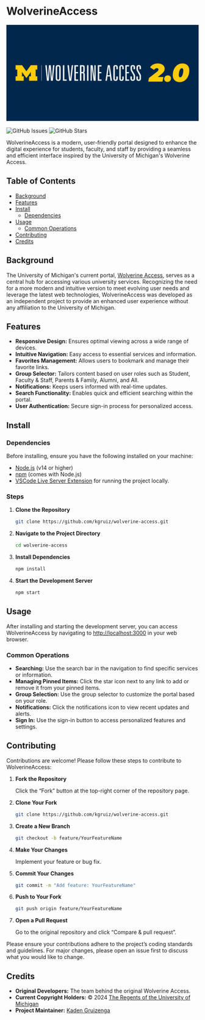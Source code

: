 # WolverineAccess

![Wolverine Access Banner](../Assets/Media/WolverineAccessBanner.png)


![GitHub Issues](https://img.shields.io/github/issues/kgruiz/WolverineAccess.svg)
![GitHub Stars](https://img.shields.io/github/stars/kgruiz/WolverineAccess.svg)

WolverineAccess is a modern, user-friendly portal designed to enhance the digital experience for students, faculty, and staff by providing a seamless and efficient interface inspired by the University of Michigan's Wolverine Access.

## Table of Contents

- [Background](#background)
- [Features](#features)
- [Install](#install)
  - [Dependencies](#dependencies)
- [Usage](#usage)
  - [Common Operations](#common-operations)
- [Contributing](#contributing)
- [Credits](#credits)

## Background

The University of Michigan's current portal, [Wolverine Access](https://wolverineaccess.umich.edu), serves as a central hub for accessing various university services. Recognizing the need for a more modern and intuitive version to meet evolving user needs and leverage the latest web technologies, WolverineAccess was developed as an independent project to provide an enhanced user experience without any affiliation to the University of Michigan.

## Features

- **Responsive Design:** Ensures optimal viewing across a wide range of devices.
- **Intuitive Navigation:** Easy access to essential services and information.
- **Favorites Management:** Allows users to bookmark and manage their favorite links.
- **Group Selector:** Tailors content based on user roles such as Student, Faculty & Staff, Parents & Family, Alumni, and All.
- **Notifications:** Keeps users informed with real-time updates.
- **Search Functionality:** Enables quick and efficient searching within the portal.
- **User Authentication:** Secure sign-in process for personalized access.

## Install

### Dependencies

Before installing, ensure you have the following installed on your machine:

- [Node.js](https://nodejs.org/) (v14 or higher)
- [npm](https://www.npmjs.com/) (comes with Node.js)
- [VSCode Live Server Extension](https://marketplace.visualstudio.com/items?itemName=ritwickdey.LiveServer) for running the project locally.

### Steps

1. **Clone the Repository**

   ```bash
   git clone https://github.com/kgruiz/wolverine-access.git
   ```

2. **Navigate to the Project Directory**

   ```bash
   cd wolverine-access
   ```

3. **Install Dependencies**

   ```bash
   npm install
   ```

4. **Start the Development Server**

   ```bash
   npm start
   ```

## Usage

After installing and starting the development server, you can access WolverineAccess by navigating to [http://localhost:3000](http://localhost:3000) in your web browser.

### Common Operations

- **Searching:** Use the search bar in the navigation to find specific services or information.
- **Managing Pinned Items:** Click the star icon next to any link to add or remove it from your pinned items.
- **Group Selection:** Use the group selector to customize the portal based on your role.
- **Notifications:** Click the notifications icon to view recent updates and alerts.
- **Sign In:** Use the sign-in button to access personalized features and settings.

## Contributing

Contributions are welcome! Please follow these steps to contribute to WolverineAccess:

1. **Fork the Repository**

   Click the “Fork” button at the top-right corner of the repository page.

2. **Clone Your Fork**

   ```bash
   git clone https://github.com/kgruiz/wolverine-access.git
   ```

3. **Create a New Branch**

   ```bash
   git checkout -b feature/YourFeatureName
   ```

4. **Make Your Changes**

   Implement your feature or bug fix.

5. **Commit Your Changes**

   ```bash
   git commit -m "Add feature: YourFeatureName"
   ```

6. **Push to Your Fork**

   ```bash
   git push origin feature/YourFeatureName
   ```

7. **Open a Pull Request**

   Go to the original repository and click “Compare & pull request”.

Please ensure your contributions adhere to the project’s coding standards and guidelines. For major changes, please open an issue first to discuss what you would like to change.

## Credits

- **Original Developers:** The team behind the original Wolverine Access.
- **Current Copyright Holders:** &copy; 2024 [The Regents of the University of Michigan](http://regents.umich.edu/)
- **Project Maintainer:** [Kaden Gruizenga](https://github.com/kgruiz)
